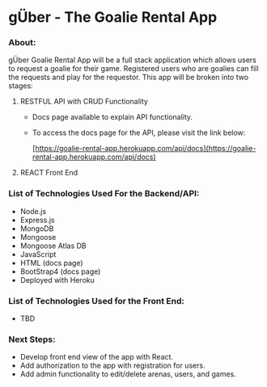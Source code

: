 # gÜber - The Goalie Rental App

### About:

gÜber Goalie Rental App will be a full stack application which allows users to request a goalie for their game. Registered users who are goalies can fill the requests and play for the requestor. This app will be broken into two stages:

1. RESTFUL API with CRUD Functionality
    - Docs page available to explain API functionality.
    - To access the docs page for the API, please visit the link below:

        [https://goalie-rental-app.herokuapp.com/api/docs](https://goalie-rental-app.herokuapp.com/api/docs)

2. REACT Front End

### List of Technologies Used For the Backend/API:

- Node.js
- Express.js
- MongoDB
- Mongoose
- Mongoose Atlas DB
- JavaScript
- HTML (docs page)
- BootStrap4 (docs page)
- Deployed with Heroku

### List of Technologies Used for the Front End:
- TBD

### Next Steps:

- Develop front end view of the app with React.
- Add authorization to the app with registration for users.
- Add admin functionality to edit/delete arenas, users, and games.


